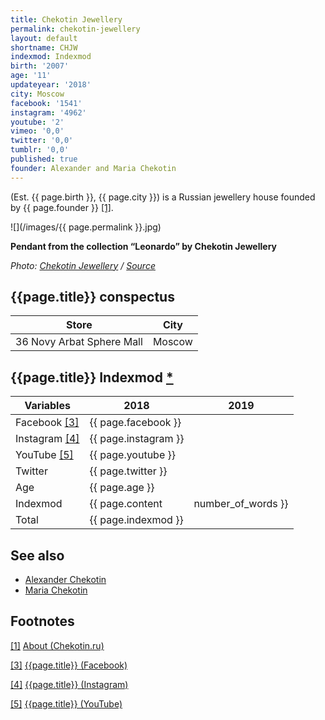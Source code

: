 ```yaml
---
title: Chekotin Jewellery
permalink: chekotin-jewellery
layout: default
shortname: CHJW
indexmod: Indexmod
birth: '2007'
age: '11'
updateyear: '2018'
city: Moscow
facebook: '1541'
instagram: '4962'
youtube: '2'
vimeo: '0,0'
twitter: '0,0'
tumblr: '0,0'
published: true
founder: Alexander and Maria Chekotin
---
```


(Est. {{ page.birth }}, {{ page.city }}) is a Russian jewellery house founded by {{ page.founder }} <span id="a1">[\[1\]](#f1)</span>.

![](/images/{{ page.permalink }}.jpg)

**Pendant from the collection “Leonardo” by Chekotin Jewellery**

*Photo: [Chekotin Jewellery](chekotin-jewellery) / [Source](chekotin-jewellery)*

## {{page.title}} conspectus

|Store|City|
|-|-|
|36 Novy Arbat Sphere Mall|Moscow|

## {{page.title}} Indexmod [*](indexmod)

|Variables|2018|2019|
|-|-|-|
|Facebook <span id="a3">[\[3\]](#f3)</span>|{{ page.facebook }}||
|Instagram <span id="a4">[\[4\]](#f4)</span>|{{ page.instagram }}||
|YouTube <span id="a5">[\[5\]](#f5)</span>|{{ page.youtube }}||
|Twitter|{{ page.twitter }}||
|Age|{{ page.age }}||
|Indexmod|{{ page.content | number_of_words }}||
|Total|{{ page.indexmod }}||

## See also

+ [Alexander Chekotin](chekotin-alexander)
+ [Maria Chekotin](chekotin-maria)

## Footnotes

[[1]](#a1) <span id="f1"></span> [About (Chekotin.ru)](http://chekotin.ru/about/)

[[3]](#a3) <span id="f3"></span> [{{page.title}} (Facebook)](https://www.facebook.com/pg/chekotinjewellery/about/?ref=page_internal)

[[4]](#a4) <span id="f4"></span> [{{page.title}} (Instagram)](https://www.instagram.com/chekotin_jewellery/)

[[5]](#a5) <span id="f5"></span> [{{page.title}} (YouTube)](https://www.youtube.com/channel/UCwDmq07obA79XXABrJ9WIIQ/about)
